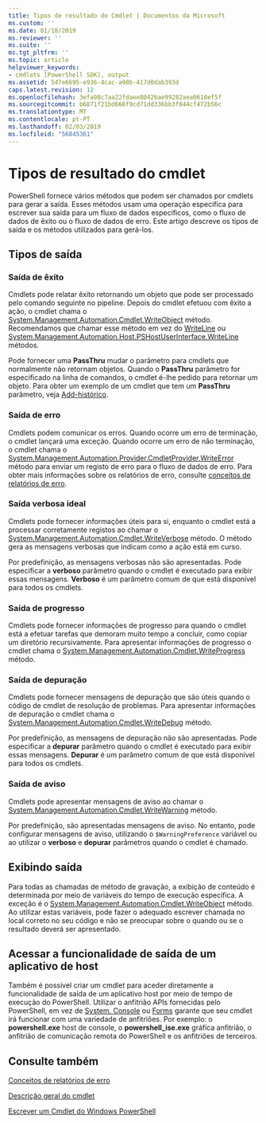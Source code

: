 ```yaml
---
title: Tipos de resultado do Cmdlet | Documentos da Microsoft
ms.custom: ''
ms.date: 01/18/2019
ms.reviewer: ''
ms.suite: ''
ms.tgt_pltfrm: ''
ms.topic: article
helpviewer_keywords:
- cmdlets [PowerShell SDK], output
ms.assetid: 547e6695-e936-4cac-a90b-417d0dab393d
caps.latest.revision: 12
ms.openlocfilehash: 3efa98c7aa22fdaee8042bae99282aea0618ef5f
ms.sourcegitcommit: b6871f21bd666f9cd71dd336bb3f844cf472b56c
ms.translationtype: MT
ms.contentlocale: pt-PT
ms.lasthandoff: 02/03/2019
ms.locfileid: "56845361"
---
```

# <a name="types-of-cmdlet-output"></a>Tipos de resultado do cmdlet

PowerShell fornece vários métodos que podem ser chamados por cmdlets para gerar a saída. Esses métodos usam uma operação específica para escrever sua saída para um fluxo de dados específicos, como o fluxo de dados de êxito ou o fluxo de dados de erro. Este artigo descreve os tipos de saída e os métodos utilizados para gerá-los.

## <a name="types-of-output"></a>Tipos de saída

### <a name="success-output"></a>Saída de êxito

Cmdlets pode relatar êxito retornando um objeto que pode ser processado pelo comando seguinte no pipeline. Depois do cmdlet efetuou com êxito a ação, o cmdlet chama o [System.Management.Automation.Cmdlet.WriteObject](/dotnet/api/System.Management.Automation.Cmdlet.WriteObject) método. Recomendamos que chamar esse método em vez do [WriteLine](/dotnet/api/System.Console.WriteLine) ou [System.Management.Automation.Host.PSHostUserInterface.WriteLine](/dotnet/api/System.Management.Automation.Host.PSHostUserInterface.WriteLine) métodos.

Pode fornecer uma **PassThru** mudar o parâmetro para cmdlets que normalmente não retornam objetos.
Quando o **PassThru** parâmetro for especificado na linha de comandos, o cmdlet é-lhe pedido para retornar um objeto. Para obter um exemplo de um cmdlet que tem um **PassThru** parâmetro, veja [Add-histórico](/powershell/module/Microsoft.PowerShell.Core/Add-History).

### <a name="error-output"></a>Saída de erro

Cmdlets podem comunicar os erros. Quando ocorre um erro de terminação, o cmdlet lançará uma exceção. Quando ocorre um erro de não terminação, o cmdlet chama o [System.Management.Automation.Provider.CmdletProvider.WriteError](/dotnet/api/System.Management.Automation.Provider.CmdletProvider.WriteError) método para enviar um registo de erro para o fluxo de dados de erro. Para obter mais informações sobre os relatórios de erro, consulte [conceitos de relatórios de erro](./error-reporting-concepts.md).

### <a name="verbose-output"></a>Saída verbosa ideal

Cmdlets pode fornecer informações úteis para si, enquanto o cmdlet está a processar corretamente registos ao chamar o [System.Management.Automation.Cmdlet.WriteVerbose](/dotnet/api/System.Management.Automation.Cmdlet.WriteVerbose) método. O método gera as mensagens verbosas que indicam como a ação está em curso.

Por predefinição, as mensagens verbosas não são apresentadas. Pode especificar a **verboso** parâmetro quando o cmdlet é executado para exibir essas mensagens. **Verboso** é um parâmetro comum de que está disponível para todos os cmdlets.

### <a name="progress-output"></a>Saída de progresso

Cmdlets pode fornecer informações de progresso para quando o cmdlet está a efetuar tarefas que demoram muito tempo a concluir, como copiar um diretório recursivamente. Para apresentar informações de progresso o cmdlet chama o [System.Management.Automation.Cmdlet.WriteProgress](/dotnet/api/System.Management.Automation.Cmdlet.WriteProgress) método.

### <a name="debug-output"></a>Saída de depuração

Cmdlets pode fornecer mensagens de depuração que são úteis quando o código de cmdlet de resolução de problemas. Para apresentar informações de depuração o cmdlet chama o [System.Management.Automation.Cmdlet.WriteDebug](/dotnet/api/System.Management.Automation.Cmdlet.WriteDebug) método.

Por predefinição, as mensagens de depuração não são apresentadas. Pode especificar a **depurar** parâmetro quando o cmdlet é executado para exibir essas mensagens. **Depurar** é um parâmetro comum de que está disponível para todos os cmdlets.

### <a name="warning-output"></a>Saída de aviso

Cmdlets pode apresentar mensagens de aviso ao chamar o [System.Management.Automation.Cmdlet.WriteWarning](/dotnet/api/System.Management.Automation.Cmdlet.WriteWarning) método.

Por predefinição, são apresentadas mensagens de aviso. No entanto, pode configurar mensagens de aviso, utilizando o `$WarningPreference` variável ou ao utilizar o **verboso** e **depurar** parâmetros quando o cmdlet é chamado.

## <a name="displaying-output"></a>Exibindo saída

Para todas as chamadas de método de gravação, a exibição de conteúdo é determinada por meio de variáveis do tempo de execução específica. A exceção é o [System.Management.Automation.Cmdlet.WriteObject](/dotnet/api/System.Management.Automation.Cmdlet.WriteObject) método. Ao utilizar estas variáveis, pode fazer o adequado escrever chamada no local correto no seu código e não se preocupar sobre o quando ou se o resultado deverá ser apresentado.

## <a name="accessing-the-output-functionality-of-a-host-application"></a>Acessar a funcionalidade de saída de um aplicativo de host

Também é possível criar um cmdlet para aceder diretamente a funcionalidade de saída de um aplicativo host por meio de tempo de execução do PowerShell. Utilizar o anfitrião APIs fornecidas pelo PowerShell, em vez de [System. Console](/dotnet/api/System.Console) ou [Forms](/dotnet/api/System.Windows.Forms) garante que seu cmdlet irá funcionar com uma variedade de anfitriões. Por exemplo: o **powershell.exe** host de console, o **powershell_ise.exe** gráfica anfitrião, o anfitrião de comunicação remota do PowerShell e os anfitriões de terceiros.

## <a name="see-also"></a>Consulte também

[Conceitos de relatórios de erro](./error-reporting-concepts.md)

[Descrição geral do cmdlet](./cmdlet-overview.md)

[Escrever um Cmdlet do Windows PowerShell](./writing-a-windows-powershell-cmdlet.md)
